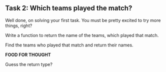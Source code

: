 ## Task 2: Which teams played the match?

Well done, on solving your first task.
You must be pretty excited to try more things, right?

Write a function to return the name of the teams, which played that match.

Find the teams who played that match and return their names.

**FOOD FOR THOUGHT**

Guess the return type?
